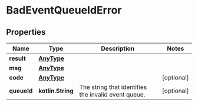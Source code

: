 
# BadEventQueueIdError

## Properties
Name | Type | Description | Notes
------------ | ------------- | ------------- | -------------
**result** | [**AnyType**](.md) |  | 
**msg** | [**AnyType**](.md) |  | 
**code** | [**AnyType**](.md) |  |  [optional]
**queueId** | **kotlin.String** | The string that identifies the invalid event queue.  |  [optional]



